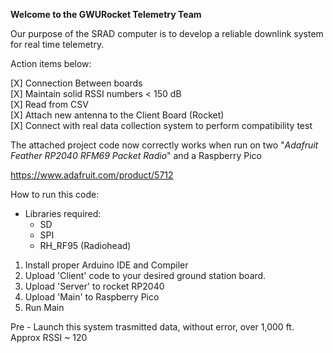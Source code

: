 **Welcome to the GWURocket Telemetry Team**

Our purpose of the SRAD computer is to develop a reliable 
downlink system for real time telemetry.

Action items below:

  [X] Connection Between boards <br/>
  [X] Maintain solid RSSI numbers < 150 dB <br/>
  [X] Read from CSV <br/>
  [X] Attach new antenna to the Client Board (Rocket) <br/>
  [X] Connect with real data collection system to perform compatibility test <br/>

  The attached project code now correctly works when run on two "_Adafruit Feather RP2040 RFM69 Packet Radio_" and a Raspberry Pico 

  https://www.adafruit.com/product/5712

How to run this code:
  - Libraries required:
    - SD
    - SPI
    - RH_RF95 (Radiohead)

1. Install proper Arduino IDE and Compiler
2. Upload 'Client' code to your desired ground station board.
3. Upload 'Server' to rocket RP2040
4. Upload 'Main' to Raspberry Pico
5. Run Main

Pre - Launch this system trasmitted data, without error, over 1,000 ft. Approx RSSI ~ 120 
